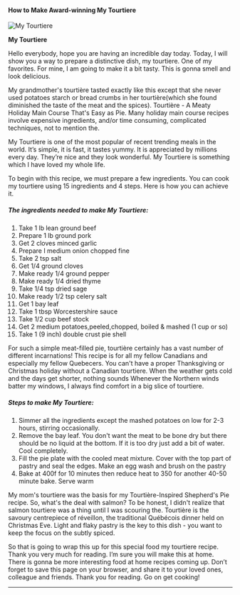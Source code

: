             

#### How to Make Award-winning My Tourtiere

![My Tourtiere](https://img-global.cpcdn.com/recipes/7b7961cf5d78b79b/751x532cq70/my-tourtiere-recipe-main-photo.jpg)

**My Tourtiere**

Hello everybody, hope you are having an incredible day today. Today, I will show you a way to prepare a distinctive dish, my tourtiere. One of my favorites. For mine, I am going to make it a bit tasty. This is gonna smell and look delicious.

My grandmother's tourtière tasted exactly like this except that she never used potatoes starch or bread crumbs in her tourtière(which she found diminished the taste of the meat and the spices). Tourtière - A Meaty Holiday Main Course That's Easy as Pie. Many holiday main course recipes involve expensive ingredients, and/or time consuming, complicated techniques, not to mention the.

My Tourtiere is one of the most popular of recent trending meals in the world. It’s simple, it is fast, it tastes yummy. It is appreciated by millions every day. They’re nice and they look wonderful. My Tourtiere is something which I have loved my whole life.

To begin with this recipe, we must prepare a few ingredients. You can cook my tourtiere using 15 ingredients and 4 steps. Here is how you can achieve it.

##### The ingredients needed to make My Tourtiere:

1.  Take 1 lb lean ground beef
2.  Prepare 1 lb ground pork
3.  Get 2 cloves minced garlic
4.  Prepare I medium onion chopped fine
5.  Take 2 tsp salt
6.  Get 1/4 ground cloves
7.  Make ready 1/4 ground pepper
8.  Make ready 1/4 dried thyme
9.  Take 1/4 tsp dried sage
10.  Make ready 1/2 tsp celery salt
11.  Get 1 bay leaf
12.  Take 1 tbsp Worcestershire sauce
13.  Take 1/2 cup beef stock
14.  Get 2 medium potatoes,peeled,chopped, boiled & mashed (1 cup or so)
15.  Take 1 (9 inch) double crust pie shell

For such a simple meat-filled pie, tourtière certainly has a vast number of different incarnations! This recipe is for all my fellow Canadians and especially my fellow Quebecers. You can't have a proper Thanksgiving or Christmas holiday without a Canadian tourtiere. When the weather gets cold and the days get shorter, nothing sounds Whenever the Northern winds batter my windows, I always find comfort in a big slice of tourtiere.

##### Steps to make My Tourtiere:

1.  Simmer all the ingredients except the mashed potatoes on low for 2-3 hours, stirring occasionally.
2.  Remove the bay leaf. You don't want the meat to be bone dry but there should be no liquid at the bottom. If it is too dry just add a bit of water. Cool completely.
3.  Fill the pie plate with the cooled meat mixture. Cover with the top part of pastry and seal the edges. Make an egg wash and brush on the pastry
4.  Bake at 400f for 10 minutes then reduce heat to 350 for another 40-50 minute bake. Serve warm

My mom's tourtiere was the basis for my Tourtière-Inspired Shepherd's Pie recipe. So, what's the deal with salmon? To be honest, I didn't realize that salmon tourtiere was a thing until I was scouring the. Tourtière is the savoury centrepiece of réveillon, the traditional Québécois dinner held on Christmas Eve. Light and flaky pastry is the key to this dish - you want to keep the focus on the subtly spiced.

So that is going to wrap this up for this special food my tourtiere recipe. Thank you very much for reading. I’m sure you will make this at home. There is gonna be more interesting food at home recipes coming up. Don’t forget to save this page on your browser, and share it to your loved ones, colleague and friends. Thank you for reading. Go on get cooking!

* * *